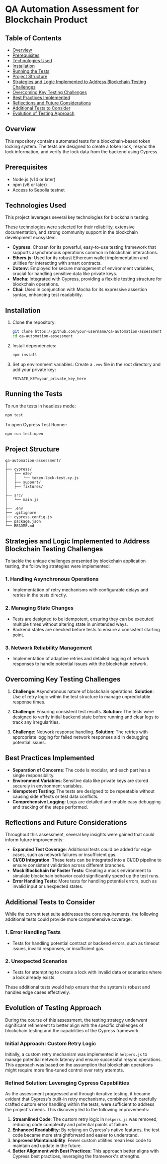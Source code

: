 # QA Automation Assessment for Blockchain Product

## Table of Contents
- [Overview](#overview)
- [Prerequisites](#prerequisites)
- [Technologies Used](#technologies-used)
- [Installation](#installation)
- [Running the Tests](#running-the-tests)
- [Project Structure](#project-structure)
- [Strategies and Logic Implemented to Address Blockchain Testing Challenges](#strategies-and-logic-implemented-to-address-blockchain-testing-challenges)
- [Overcoming Key Testing Challenges](#overcoming-key-testing-challenges)
- [Best Practices Implemented](#best-practices-implemented)
- [Reflections and Future Considerations](#reflections-and-future-considerations)
- [Additional Tests to Consider](#additional-tests-to-consider)
- [Evolution of Testing Approach](#evolution-of-testing-approach)

## Overview

This repository contains automated tests for a blockchain-based token locking system. The tests are designed to create a token lock, resync the lock information, and verify the lock data from the backend using Cypress.

## Prerequisites

- Node.js (v14 or later)
- npm (v6 or later)
- Access to Sepolia testnet

## Technologies Used

This project leverages several key technologies for blockchain testing:

These technologies were selected for their reliability, extensive documentation, and strong community support in the blockchain development ecosystem.

- **Cypress**: Chosen for its powerful, easy-to-use testing framework that supports asynchronous operations common in blockchain interactions.
- **Ethers.js**: Used for its robust Ethereum wallet implementation and utilities for interacting with smart contracts.
- **Dotenv**: Employed for secure management of environment variables, crucial for handling sensitive data like private keys.
- **Mocha**: Integrated with Cypress, providing a flexible testing structure for blockchain operations.
- **Chai**: Used in conjunction with Mocha for its expressive assertion syntax, enhancing test readability.


## Installation

1. Clone the repository:
   ```bash
   git clone https://github.com/your-username/qa-automation-assessment.git
   cd qa-automation-assessment
   ```

2. Install dependencies:
   ```bash
   npm install
   ```

3. Set up environment variables:
   Create a `.env` file in the root directory and add your private key:
   ```
   PRIVATE_KEY=your_private_key_here
   ```

## Running the Tests

To run the tests in headless mode:
```bash
npm test
```

To open Cypress Test Runner:
```bash
npm run test:open
```

## Project Structure

```
qa-automation-assessment/
│
├── cypress/
│   ├── e2e/
│   │   └── token-lock-test.cy.js
│   ├── support/
│   ├── fixtures/
│
├── src/
│   └── main.js
│
├── .env
├── .gitignore
├── cypress.config.js
├── package.json
└── README.md
```

## Strategies and Logic Implemented to Address Blockchain Testing Challenges

To tackle the unique challenges presented by blockchain application testing, the following strategies were implemented:

### 1. Handling Asynchronous Operations

- Implementation of retry mechanisms with configurable delays and retries in the tests directly.

### 2. Managing State Changes

- Tests are designed to be idempotent, ensuring they can be executed multiple times without altering state in unintended ways.
- Backend states are checked before tests to ensure a consistent starting point.

### 3. Network Reliability Management

- Implementation of adaptive retries and detailed logging of network responses to handle potential issues with the blockchain network.

## Overcoming Key Testing Challenges

1. **Challenge**: Asynchronous nature of blockchain operations.
   **Solution**: Use of retry logic within the test structure to manage unpredictable response times.

2. **Challenge**: Ensuring consistent test results.
   **Solution**: The tests were designed to verify initial backend state before running and clear logs to track any irregularities.

3. **Challenge**: Network response handling.
   **Solution**: The retries with appropriate logging for failed network responses aid in debugging potential issues.

## Best Practices Implemented

- **Separation of Concerns**: The code is modular, and each part has a single responsibility.
- **Environment Variables**: Sensitive data like private keys are stored securely in environment variables.
- **Idempotent Testing**: The tests are designed to be repeatable without causing side effects or test data conflicts.
- **Comprehensive Logging**: Logs are detailed and enable easy debugging and tracking of the steps performed.

## Reflections and Future Considerations

Throughout this assessment, several key insights were gained that could inform future improvements:

- **Expanded Test Coverage**: Additional tests could be added for edge cases, such as network failures or insufficient gas.
- **CI/CD Integration**: These tests can be integrated into a CI/CD pipeline to ensure consistent validation across different branches.
- **Mock Blockchain for Faster Tests**: Creating a mock environment to simulate blockchain behavior could significantly speed up the test runs.
- **Error Handling Tests**: More tests for handling potential errors, such as invalid input or unexpected states.

## Additional Tests to Consider

While the current test suite addresses the core requirements, the following additional tests could provide more comprehensive coverage:

### 1. Error Handling Tests

- Tests for handling potential contract or backend errors, such as timeout issues, invalid responses, or insufficient gas.

### 2. Unexpected Scenarios

- Tests for attempting to create a lock with invalid data or scenarios where a lock already exists.

These additional tests would help ensure that the system is robust and handles edge cases effectively.

## Evolution of Testing Approach

During the course of this assessment, the testing strategy underwent significant refinement to better align with the specific challenges of blockchain testing and the capabilities of the Cypress framework.

### Initial Approach: Custom Retry Logic

Initially, a custom retry mechanism was implemented in `helpers.js` to manage potential network latency and ensure successful resync operations. This approach was based on the assumption that blockchain operations might require more fine-tuned control over retry attempts.

### Refined Solution: Leveraging Cypress Capabilities

As the assessment progressed and through iterative testing, it became evident that Cypress's built-in retry mechanisms, combined with carefully crafted custom error handling within the tests, were sufficient to address the project's needs. This discovery led to the following improvements:

1. **Streamlined Code**: The custom retry logic in `helpers.js` was removed, reducing code complexity and potential points of failure.
2. **Enhanced Readability**: By relying on Cypress's native features, the test code became more straightforward and easier to understand.
3. **Improved Maintainability**: Fewer custom utilities mean less code to maintain and update in the future.
4. **Better Alignment with Best Practices**: This approach better aligns with Cypress best practices, leveraging the framework's strengths.
